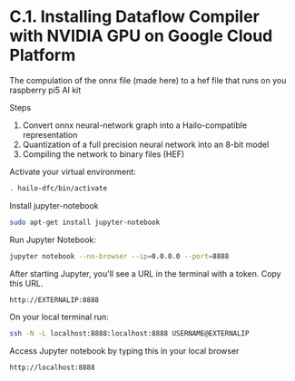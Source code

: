 # C.1. Installing Dataflow Compiler with NVIDIA GPU on Google Cloud Platform

The compulation of the onnx file (made here) to a hef file that runs on you raspberry pi5 AI kit

Steps
1. Convert onnx neural-network graph into a Hailo-compatible representation
2. Quantization of a full precision neural network into an 8-bit model
3. Compiling the network to binary files (HEF) 


Activate your virtual environment:
```sh
. hailo-dfc/bin/activate
```
Install jupyter-notebook
```sh
sudo apt-get install jupyter-notebook
```
Run Jupyter Notebook:
```sh
jupyter notebook --no-browser --ip=0.0.0.0 --port=8888
```
After starting Jupyter, you'll see a URL in the terminal with a token. Copy this URL.

```sh
http://EXTERNALIP:8888
```

On your local terminal run:
```sh
ssh -N -L localhost:8888:localhost:8888 USERNAME@EXTERNALIP
```
Access Jupyter notebook by typing this in your local browser
```sh
http://localhost:8888
```

